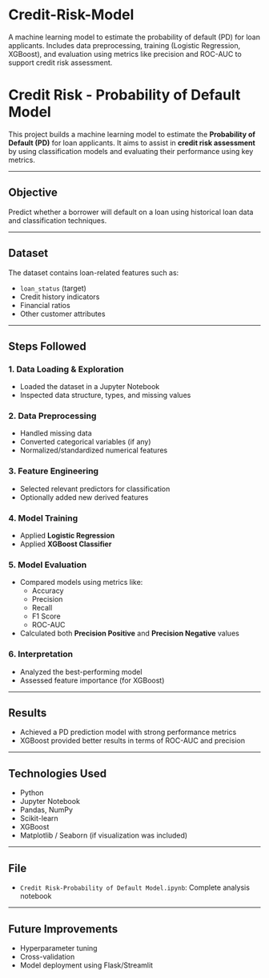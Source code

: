 # Credit-Risk-Model
A machine learning model to estimate the probability of default (PD) for loan applicants. Includes data preprocessing, training (Logistic Regression, XGBoost), and evaluation using metrics like precision and ROC-AUC to support credit risk assessment. 

# Credit Risk - Probability of Default Model

This project builds a machine learning model to estimate the **Probability of Default (PD)** for loan applicants. It aims to assist in **credit risk assessment** by using classification models and evaluating their performance using key metrics.

---

## Objective

Predict whether a borrower will default on a loan using historical loan data and classification techniques.

---

## Dataset

The dataset contains loan-related features such as:

- `loan_status` (target)
- Credit history indicators
- Financial ratios
- Other customer attributes

---

## Steps Followed

### 1. Data Loading & Exploration
- Loaded the dataset in a Jupyter Notebook
- Inspected data structure, types, and missing values

### 2. Data Preprocessing
- Handled missing data
- Converted categorical variables (if any)
- Normalized/standardized numerical features

### 3. Feature Engineering
- Selected relevant predictors for classification
- Optionally added new derived features

### 4. Model Training
- Applied **Logistic Regression**
- Applied **XGBoost Classifier**

### 5. Model Evaluation
- Compared models using metrics like:
  - Accuracy
  - Precision
  - Recall
  - F1 Score
  - ROC-AUC
- Calculated both **Precision Positive** and **Precision Negative** values

### 6. Interpretation
- Analyzed the best-performing model
- Assessed feature importance (for XGBoost)

---

## Results

- Achieved a PD prediction model with strong performance metrics
- XGBoost provided better results in terms of ROC-AUC and precision

---

## Technologies Used

- Python
- Jupyter Notebook
- Pandas, NumPy
- Scikit-learn
- XGBoost
- Matplotlib / Seaborn (if visualization was included)

---

## File

- `Credit Risk-Probability of Default Model.ipynb`: Complete analysis notebook

---

## Future Improvements

- Hyperparameter tuning
- Cross-validation
- Model deployment using Flask/Streamlit





